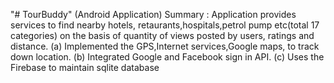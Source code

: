 "# TourBuddy" 
(Android Application)
Summary :
Application provides services to find nearby hotels, retaurants,hospitals,petrol pump etc(total 17 categories) on the basis of quantity of views posted by users, ratings and distance. 
(a) Implemented the GPS,Internet services,Google maps, to track down location.
(b) Integrated Google and Facebook sign in API. 
(c) Uses the Firebase to maintain sqlite database
